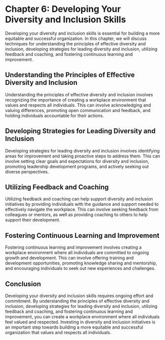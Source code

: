 Chapter 6: Developing Your Diversity and Inclusion Skills
=========================================================

Developing your diversity and inclusion skills is essential for building a more equitable and successful organization. In this chapter, we will discuss techniques for understanding the principles of effective diversity and inclusion, developing strategies for leading diversity and inclusion, utilizing feedback and coaching, and fostering continuous learning and improvement.

Understanding the Principles of Effective Diversity and Inclusion
-----------------------------------------------------------------

Understanding the principles of effective diversity and inclusion involves recognizing the importance of creating a workplace environment that values and respects all individuals. This can involve acknowledging and valuing differences, promoting open communication and feedback, and holding individuals accountable for their actions.

Developing Strategies for Leading Diversity and Inclusion
---------------------------------------------------------

Developing strategies for leading diversity and inclusion involves identifying areas for improvement and taking proactive steps to address them. This can involve setting clear goals and expectations for diversity and inclusion, promoting leadership development programs, and actively seeking out diverse perspectives.

Utilizing Feedback and Coaching
-------------------------------

Utilizing feedback and coaching can help support diversity and inclusion initiatives by providing individuals with the guidance and support needed to effectively navigate the workplace. This can involve seeking feedback from colleagues or mentors, as well as providing coaching to others to help support their development.

Fostering Continuous Learning and Improvement
---------------------------------------------

Fostering continuous learning and improvement involves creating a workplace environment where all individuals are committed to ongoing growth and development. This can involve offering training and development opportunities, promoting knowledge sharing and mentorship, and encouraging individuals to seek out new experiences and challenges.

Conclusion
----------

Developing your diversity and inclusion skills requires ongoing effort and commitment. By understanding the principles of effective diversity and inclusion, developing strategies for leading diversity and inclusion, utilizing feedback and coaching, and fostering continuous learning and improvement, you can create a workplace environment where all individuals feel valued and respected. Investing in diversity and inclusion initiatives is an important step towards building a more equitable and successful organization that values and respects all individuals.
